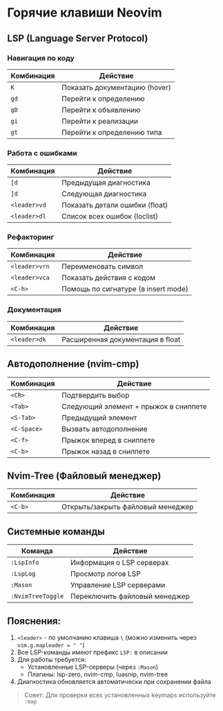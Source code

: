 # Горячие клавиши Neovim

## LSP (Language Server Protocol)

### Навигация по коду
| Комбинация | Действие                          |
|------------|-----------------------------------|
| `K`        | Показать документацию (hover)     |
| `gd`       | Перейти к определению             |
| `gD`       | Перейти к объявлению              |
| `gi`       | Перейти к реализации              |
| `gt`       | Перейти к определению типа        |

### Работа с ошибками
| Комбинация    | Действие                          |
|---------------|-----------------------------------|
| `[d`          | Предыдущая диагностика           |
| `]d`          | Следующая диагностика            |
| `<leader>vd`  | Показать детали ошибки (float)    |
| `<leader>dl`  | Список всех ошибок (loclist)      |

### Рефакторинг
| Комбинация    | Действие                          |
|---------------|-----------------------------------|
| `<leader>vrn` | Переименовать символ              |
| `<leader>vca` | Показать действия с кодом         |
| `<C-h>`       | Помощь по сигнатуре (в insert mode)|

### Документация
| Комбинация    | Действие                          |
|---------------|-----------------------------------|
| `<leader>dk`  | Расширенная документация в float  |

## Автодополнение (nvim-cmp)

| Комбинация    | Действие                          |
|---------------|-----------------------------------|
| `<CR>`        | Подтвердить выбор                 |
| `<Tab>`       | Следующий элемент + прыжок в сниппете |
| `<S-Tab>`     | Предыдущий элемент                |
| `<C-Space>`   | Вызвать автодополнение            |
| `<C-f>`       | Прыжок вперед в сниппете          |
| `<C-b>`       | Прыжок назад в сниппете           |

## Nvim-Tree (Файловый менеджер)

| Комбинация | Действие                          |
|------------|-----------------------------------|
| `<C-b>`    | Открыть/закрыть файловый менеджер |

## Системные команды

| Команда              | Действие                      |
|----------------------|-------------------------------|
| `:LspInfo`          | Информация о LSP серверах     |
| `:LspLog`           | Просмотр логов LSP            |
| `:Mason`            | Управление LSP серверами      |
| `:NvimTreeToggle`   | Переключить файловый менеджер |

## Пояснения:
1. `<leader>` - по умолчанию клавиша `\` (можно изменить через `vim.g.mapleader = " "`)
2. Все LSP-команды имеют префикс `LSP:` в описании
3. Для работы требуется:
   - Установленные LSP-серверы (через `:Mason`)
   - Плагины: lsp-zero, nvim-cmp, luasnip, nvim-tree
4. Диагностика обновляется автоматически при сохранении файла

> Совет: Для проверки всех установленных keymaps используйте `:map`